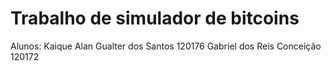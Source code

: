 # Trabalho de simulador de bitcoins

Alunos: Kaique Alan Gualter dos Santos 120176
        Gabriel dos Reis Conceição 120172
